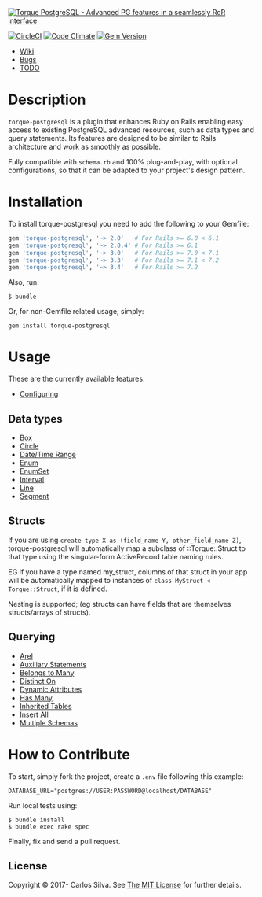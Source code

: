 <a href="https://github.com/crashtech/torque-postgresql">
  <img src="./docs/assets/images/github.png" alt="Torque PostgreSQL - Advanced PG features in a seamlessly RoR interface" />
</a>

[![CircleCI](https://circleci.com/gh/crashtech/torque-postgresql/tree/master_v2.svg?style=svg)](https://circleci.com/gh/crashtech/torque-postgresql/tree/master_v2)
[![Code Climate](https://codeclimate.com/github/crashtech/torque-postgresql/badges/gpa.svg)](https://codeclimate.com/github/crashtech/torque-postgresql)
[![Gem Version](https://badge.fury.io/rb/torque-postgresql.svg)](https://badge.fury.io/rb/torque-postgresql)
<!--([![Test Coverage](https://codeclimate.com/github/crashtech/torque-postgresql/badges/coverage.svg)](https://codeclimate.com/github/crashtech/torque-postgresql/coverage))-->
<!--([![Dependency Status](https://gemnasium.com/badges/github.com/crashtech/torque-postgresql.svg)](https://gemnasium.com/github.com/crashtech/torque-postgresql))-->

* [Wiki](https://github.com/crashtech/torque-postgresql/wiki)
* [Bugs](https://github.com/crashtech/torque-postgresql/issues)
* [TODO](https://github.com/crashtech/torque-postgresql/wiki/TODO)

# Description
`torque-postgresql` is a plugin that enhances Ruby on Rails enabling easy access to existing PostgreSQL advanced resources, such as data types and query statements. Its features are designed to be similar to Rails architecture and work as smoothly as possible.

Fully compatible with `schema.rb` and 100% plug-and-play, with optional configurations, so that it can be adapted to your project's design pattern.

# Installation

To install torque-postgresql you need to add the following to your Gemfile:
```ruby
gem 'torque-postgresql', '~> 2.0'   # For Rails >= 6.0 < 6.1
gem 'torque-postgresql', '~> 2.0.4' # For Rails >= 6.1
gem 'torque-postgresql', '~> 3.0'   # For Rails >= 7.0 < 7.1
gem 'torque-postgresql', '~> 3.3'   # For Rails >= 7.1 < 7.2
gem 'torque-postgresql', '~> 3.4'   # For Rails >= 7.2
```

Also, run:

```
$ bundle
```

Or, for non-Gemfile related usage, simply:

```
gem install torque-postgresql
```

# Usage
These are the currently available features:

* [Configuring](https://github.com/crashtech/torque-postgresql/wiki/Configuring)

## Data types

* [Box](https://github.com/crashtech/torque-postgresql/wiki/Box)
* [Circle](https://github.com/crashtech/torque-postgresql/wiki/Circle)
* [Date/Time Range](https://github.com/crashtech/torque-postgresql/wiki/Date-Time-Range)
* [Enum](https://github.com/crashtech/torque-postgresql/wiki/Enum)
* [EnumSet](https://github.com/crashtech/torque-postgresql/wiki/Enum-Set)
* [Interval](https://github.com/crashtech/torque-postgresql/wiki/Interval)
* [Line](https://github.com/crashtech/torque-postgresql/wiki/Line)
* [Segment](https://github.com/crashtech/torque-postgresql/wiki/Segment)

## Structs

If you are using `create type X as (field_name Y, other_field_name Z)`, torque-postgresql will
automatically map a subclass of ::Torque::Struct to that type using the singular-form ActiveRecord
table naming rules.

EG if you have a type named my_struct, columns of that struct in your app
will be automatically mapped to instances of `class MyStruct < Torque::Struct`, if it is defined.

Nesting is supported; (eg structs can have fields that are themselves structs/arrays of structs).

## Querying

* [Arel](https://github.com/crashtech/torque-postgresql/wiki/Arel)
* [Auxiliary Statements](https://github.com/crashtech/torque-postgresql/wiki/Auxiliary-Statements)
* [Belongs to Many](https://github.com/crashtech/torque-postgresql/wiki/Belongs-to-Many)
* [Distinct On](https://github.com/crashtech/torque-postgresql/wiki/Distinct-On)
* [Dynamic Attributes](https://github.com/crashtech/torque-postgresql/wiki/Dynamic-Attributes)
* [Has Many](https://github.com/crashtech/torque-postgresql/wiki/Has-Many)
* [Inherited Tables](https://github.com/crashtech/torque-postgresql/wiki/Inherited-Tables)
* [Insert All](https://github.com/crashtech/torque-postgresql/wiki/Insert-All)
* [Multiple Schemas](https://github.com/crashtech/torque-postgresql/wiki/Multiple-Schemas)

# How to Contribute

To start, simply fork the project, create a `.env` file following this example:

```
DATABASE_URL="postgres://USER:PASSWORD@localhost/DATABASE"
```

Run local tests using:
```
$ bundle install
$ bundle exec rake spec
```
Finally, fix and send a pull request.

## License

Copyright © 2017- Carlos Silva. See [The MIT License](MIT-LICENSE) for further details.

